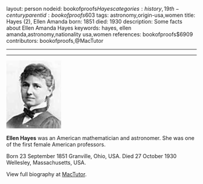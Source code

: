layout: person
nodeid: bookofproofs$Hayes
categories: history,19th-century
parentid: bookofproofs$603
tags: astronomy,origin-usa,women
title: Hayes (2), Ellen Amanda
born: 1851
died: 1930
description: Some facts about Ellen Amanda Hayes
keywords: hayes, ellen amanda,astronomy,nationality usa,women
references: bookofproofs$6909
contributors: bookofproofs,@MacTutor

---


---

![Hayes.jpg](https://github.com/bookofproofs/bookofproofs.github.io/blob/main/_sources/_assets/images/portraits/Hayes.jpg?raw=true)

**Ellen Hayes** was an American mathematician and astronomer. She was one of the first female American professors.

Born 23 September 1851 Granville, Ohio, USA. Died 27 October 1930 Wellesley, Massachusetts, USA.


View full biography at [MacTutor](https://mathshistory.st-andrews.ac.uk/Biographies/Hayes/).